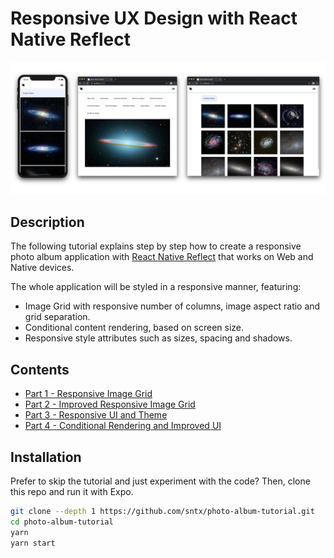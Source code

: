 # Responsive UX Design with React Native Reflect

![Banner](https://github.com/sntx/photo-album-tutorial/raw/master/docs/screenshots/dev-to-part4-banner.jpg)

## Description

The following tutorial explains step by step how to create a responsive photo album application with [React Native Reflect](https://sntx.github.io/react-native-reflect) that works on Web and Native devices.

The whole application will be styled in a responsive manner, featuring:

- Image Grid with responsive number of columns, image aspect ratio and grid separation.
- Conditional content rendering, based on screen size.
- Responsive style attributes such as sizes, spacing and shadows.

## Contents

- [Part 1 - Responsive Image Grid](./docs/PART1.md)
- [Part 2 - Improved Responsive Image Grid](./docs/PART2.md)
- [Part 3 - Responsive UI and Theme](./docs/PART3.md)
- [Part 4 - Conditional Rendering and Improved UI](./docs/PART4.md)

## Installation

Prefer to skip the tutorial and just experiment with the code? Then, clone this repo and run it with Expo.

```bash
git clone --depth 1 https://github.com/sntx/photo-album-tutorial.git
cd photo-album-tutorial
yarn
yarn start
```
